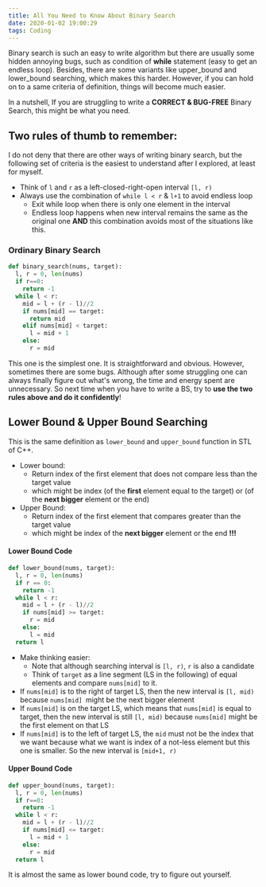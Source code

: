 ```yaml
---
title: All You Need to Know About Binary Search
date: 2020-01-02 19:00:29
tags: Coding
---
```


Binary search is such an easy to write algorithm but there are usually some hidden annoying bugs, such as condition of **while** statement (easy to get an endless loop). Besides, there are some variants like upper_bound and lower_bound searching, which makes this harder. However, if you can hold on to a same criteria of definition, things will become much easier.

In a nutshell, If you are struggling to write a **CORRECT & BUG-FREE** Binary Search, this might be what you need.

<!--more-->

## Two rules of thumb to remember:

I do not deny that there are other ways of writing binary search, but the following set of criteria is the easiest to understand after I explored, at least for myself.

- Think of `l` and `r` as a left-closed-right-open interval `[l, r)`
- Always use the combination of `while l < r` & `l+1` to avoid endless loop
  - Exit while loop when there is only one element in the interval
  - Endless loop happens when new interval remains the same as the original one **AND** this combination avoids most of the situations like this.

### Ordinary Binary Search

```python
def binary_search(nums, target):
  l, r = 0, len(nums)
  if r==0:
    return -1
  while l < r:
    mid = l + (r - l)//2
    if nums[mid] == target:
      return mid
    elif nums[mid] < target:
      l = mid + 1
    else:
      r = mid
```
This one is the simplest one. It is straightforward and obvious. However, sometimes there are some bugs. Although after some struggling one can always finally figure out what's wrong, the time and energy spent are unnecessary. So next time when you have to write a BS, try to **use the two rules above and do it confidently**!

## Lower Bound & Upper Bound Searching

This is the same definition as `lower_bound` and `upper_bound` function in STL of C++.

- Lower bound:
	- Return index of the first element that does not compare less than the target value
	- which might be index (of the **first** element equal to the target) or (of the **next bigger** element or the end)
- Upper Bound:
	- Return index of the first element that compares greater than the target value
	- which might be index of the **next bigger** element or the end **!!!**

#### Lower Bound Code

```python
def lower_bound(nums, target):
  l, r = 0, len(nums)
  if r == 0:
    return -1
  while l < r:
    mid = l + (r - l)//2
    if nums[mid] >= target:
      r = mid
    else:
      l = mid
  return l
```

- Make thinking easier:
  - Note that although searching interval is `[l, r)`, `r` is also a candidate
  - Think of `target` as a line segment (LS in the following) of equal elements and compare `nums[mid]` to it.
- If `nums[mid]` is to the right of target LS, then the new interval is `[l, mid)` because `nums[mid] `might be the next bigger element
- If `nums[mid]` is on the target LS, which means that `nums[mid]` is equal to target, then the new interval is still `[l, mid)` because `nums[mid]` might be the first element on that LS
- If `nums[mid]` is to the left of target LS, the `mid` must not be the index that we want because what we want is index of a not-less element but this one is smaller. So the new interval is `[mid+1, r)`

#### Upper Bound Code

```python
def upper_bound(nums, target):
  l, r = 0, len(nums)
  if r==0:
    return -1
  while l < r:
    mid = l + (r - l)//2
    if nums[mid] <= target:
      l = mid + 1
    else:
      r = mid
  return l
```

It is almost the same as lower bound code, try to figure out yourself.